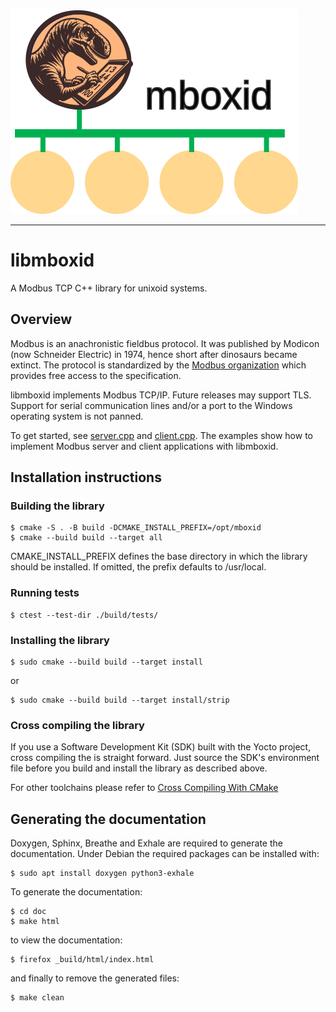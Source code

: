 
![logo](./doc/mboxid_logo.svg)

---
# libmboxid

A Modbus TCP C++ library for unixoid systems.

## Overview

Modbus is an anachronistic fieldbus protocol. It was published by
Modicon (now Schneider Electric) in 1974, hence short after dinosaurs
became extinct. The protocol is standardized by the 
[Modbus organization](https://www.modbus.org) which provides free
access to the specification.

libmboxid implements Modbus TCP/IP. Future releases may support TLS.
Support for serial communication lines and/or a port to the Windows
operating system is not panned.

To get started, see [server.cpp](./examples/server.cpp) and
[client.cpp](./examples/client.cpp). The examples show how to implement Modbus server and
client applications with libmboxid.

## Installation instructions

### Building the library

```
$ cmake -S . -B build -DCMAKE_INSTALL_PREFIX=/opt/mboxid
$ cmake --build build --target all
```

CMAKE\_INSTALL\_PREFIX defines the base directory in which the library
should be installed. If omitted, the prefix defaults to /usr/local.

### Running tests


```
$ ctest --test-dir ./build/tests/
```

### Installing the library

```
$ sudo cmake --build build --target install
```

or

```
$ sudo cmake --build build --target install/strip
```

### Cross compiling the library

If you use a Software Development Kit (SDK) built with the Yocto project,
cross compiling the is straight forward. Just source the SDK's environment file
before you build and install the library as described above.

For other toolchains please refer to
[Cross Compiling With CMake](https://cmake.org/cmake/help/book/mastering-cmake/chapter/Cross%20Compiling%20With%20CMake.html)

## Generating the documentation

Doxygen, Sphinx, Breathe and Exhale are required to generate the
documentation. Under Debian the required packages can be installed with:

```
$ sudo apt install doxygen python3-exhale
```

To generate the documentation:

```
$ cd doc
$ make html
```

to view the documentation:

```
$ firefox _build/html/index.html
```

and finally to remove the generated files:

```
$ make clean
```
